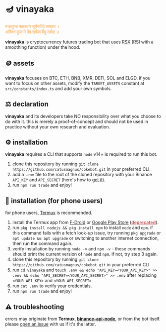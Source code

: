 # 🪔 vinayaka
<span style='font-weight: bold; color: #FFC07F;'>वक्रतुण्ड महाकाय सूर्यकोटि समप्रभ ।\
अविघ्नं कुरु मे देव सर्वकार्येषु सर्वदा ॥</span>

**vinayaka** is cryptocurrency futures trading bot that uses [RSX](https://www.tradingview.com/script/20TzvKPk-Jurik-RSX/) (RSI with a smoothing function) under the hood.

## 🪙 assets
**vinayaka** focuses on BTC, ETH, BNB, XMR, DEFI, SOL and ELGD. if you want to focus on other assets, modify the `TARGET_ASSETS` constant at `src/constants/index.ts` and add your own symbols.

## ⚖️ declaration
**vinayaka** and its developers take NO responsibility over what you choose to do with it. this is merely a proof-of-concept and should not be used in practice without your own research and evaluation.

## ⚙️ installation
**vinayaka** requires a CLI that supports `node` v14+ is required to run this bot.
1. clone this repository by running ```git clone https://github.com/catusmagnus/cokebot.git``` in your preferred CLI.
2. add a `.env` file to the root of the cloned repository with your Binance `API_KEY` and `API_SECRET` (here's how to [get it](https://www.binance.com/en-IN/support/faq/360002502072)).
3. run `npm run trade` and enjoy!

## 🤳 installation (for phone users)
for phone users, [Termux](https://f-droid.org/en/packages/com.termux/) is recommended.
1. install the Termux app from [F-Droid](https://f-droid.org/en/packages/com.termux/) or [Google Play Store](https://play.google.com/store/apps/details?id=com.termux) (<a href='https://www.xda-developers.com/termux-terminal-linux-google-play-updates-stopped' style='color: indianred; font-weight: bold;'>deprecated</a>).
2. run `pkg install nodejs && pkg install npm` to install `node` and `npm`. if this command fails with a fetch look-up issue, try running `pkg upgrade` or `apt update && apt upgrade` or switching to another internet connection, then run the command again.
3. verify installation by running `node -v` and `npm -v` - these commands should print the current version of `node` and `npm`. if not, try step 3 again.
4. clone this repository by running ```git clone https://github.com/catusmagnus/cokebot.git``` in your preferred CLI.
5. run `cd vinayaka` and `touch .env && echo "API_KEY=<YOUR_API_KEY>" >> .env && echo "API_SECRET=<YOUR_API_SECRET>" >> .env` after replacing `<YOUR_API_KEY>` and `<YOUR_API_SECRET>`
6. run `cat .env` to verify your credentials.
7. run `npm run trade` and enjoy!

## ⚠️ troubleshooting
errors may originate from **Termux**, [**binance-api-node**](https://www.npmjs.com/package/binance-api-node), or from the bot itself. please [open an issue](https://github.com/catusmagnus/vinayaka/issues) with us if it's the latter.
